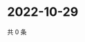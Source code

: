 # 2022-10-29

共 0 条

<!-- BEGIN WEIBO -->
<!-- 最后更新时间 Sat Oct 29 2022 03:13:56 GMT+0800 (China Standard Time) -->

<!-- END WEIBO -->
